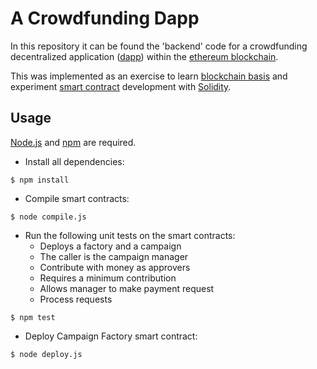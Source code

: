 # A Crowdfunding Dapp

In this repository it can be found the 'backend' code for a crowdfunding decentralized application ([dapp](https://ethereum.org/en/developers/docs/dapps/)) within the [ethereum blockchain](https://ethereum.org/en/developers/docs/intro-to-ethereum/).

This was implemented as an exercise to learn [blockchain basis](https://ethereum.org/en/developers/docs/intro-to-ethereum/#what-is-a-blockchain) and experiment [smart contract](https://ethereum.org/en/developers/docs/smart-contracts/) development with [Solidity](https://soliditylang.org/).

## Usage

[Node.js](https://nodejs.org/) and [npm](https://www.npmjs.com/) are required.

- Install all dependencies:
```console
$ npm install
```

- Compile smart contracts:
```console
$ node compile.js
```

- Run the following unit tests on the smart contracts:
  - Deploys a factory and a campaign
  - The caller is the campaign manager
  - Contribute with money as approvers
  - Requires a minimum contribution
  - Allows manager to make payment request
  - Process requests
```console
$ npm test
```

- Deploy Campaign Factory smart contract:
```console
$ node deploy.js
```